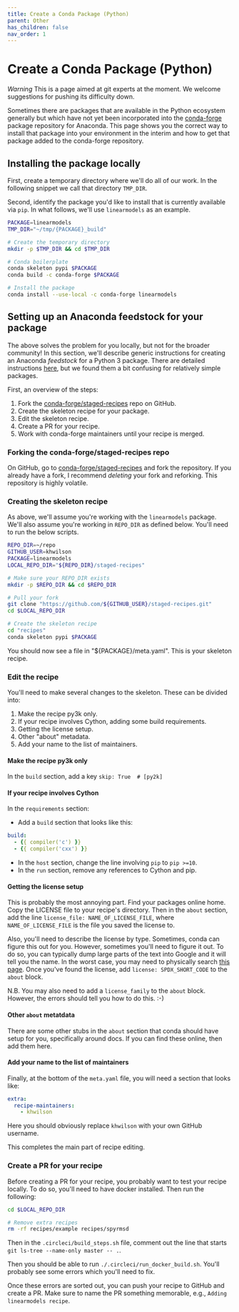 ```yaml
---
title: Create a Conda Package (Python)
parent: Other
has_children: false
nav_order: 1
---
```


# Create a Conda Package (Python)

*Warning* This is a page aimed at git experts at the moment. We welcome suggestions for pushing its difficulty down.

Sometimes there are packages that are available in the Python ecosystem generally but which have not yet been incorporated into the [conda-forge](https://conda-forge.org/) package repository for Anaconda. This page shows you the correct way to install that package into your environment in the interim and how to get that package added to the conda-forge repository.

## Installing the package locally

First, create a temporary directory where we'll do all of our work. In the following snippet we call that directory `TMP_DIR`.

Second, identify the package you'd like to install that is currently available via `pip`. In what follows, we'll use `linearmodels` as an example.

```bash
PACKAGE=linearmodels
TMP_DIR="~/tmp/{PACKAGE}_build"

# Create the temporary directory
mkdir -p $TMP_DIR && cd $TMP_DIR

# Conda boilerplate
conda skeleton pypi $PACKAGE
conda build -c conda-forge $PACKAGE

# Install the package
conda install --use-local -c conda-forge linearmodels
```


## Setting up an Anaconda feedstock for your package

The above solves the problem for you locally, but not for the broader community! In this section, we'll describe generic instructions for creating an Anaconda _feedstock_ for a Python 3 package. There are detailed instructions [here](https://github.com/conda-forge/staged-recipes/), but we found them a bit confusing for relatively simple packages.

First, an overview of the steps:
1. Fork the [conda-forge/staged-recipes](https://github.com/conda-forge/staged-recipes/) repo on GitHub.
1. Create the skeleton recipe for your package.
1. Edit the skeleton recipe.
1. Create a PR for your recipe.
1. Work with conda-forge maintainers until your recipe is merged.

### Forking the conda-forge/staged-recipes repo

On GitHub, go to [conda-forge/staged-recipes](https://github.com/conda-forge/staged-recipes/) and fork the repository. If you already have a fork, I recommend _deleting_ your fork and reforking. This repository is highly volatile.

### Creating the skeleton recipe

As above, we'll assume you're working with the `linearmodels` package. We'll also assume you're working in `REPO_DIR` as defined below. You'll need to run the below scripts.

```bash
REPO_DIR=~/repo
GITHUB_USER=khwilson
PACKAGE=linearmodels
LOCAL_REPO_DIR="${REPO_DIR}/staged-recipes"

# Make sure your REPO_DIR exists
mkdir -p $REPO_DIR && cd $REPO_DIR

# Pull your fork
git clone "https://github.com/${GITHUB_USER}/staged-recipes.git"
cd $LOCAL_REPO_DIR

# Create the skeleton recipe
cd "recipes"
conda skeleton pypi $PACKAGE
```

You should now see a file in "${PACKAGE}/meta.yaml". This is your skeleton recipe.

### Edit the recipe

You'll need to make several changes to the skeleton. These can be divided into:
1. Make the recipe py3k only.
1. If your recipe involves Cython, adding some build requirements.
1. Getting the license setup.
1. Other "about" metadata.
1. Add your name to the list of maintainers.

#### Make the recipe py3k only

In the `build` section, add a key `skip: True  # [py2k]`

#### If your recipe involves Cython

In the `requirements` section:
* Add a `build` section that looks like this:
```yaml
build:
  - {{ compiler('c') }}
  - {{ compiler('cxx') }}
```
* In the `host` section, change the line involving `pip` to `pip >=10`.
* In the `run` section, remove any references to Cython and pip.

#### Getting the license setup

This is probably the most annoying part. Find your packages online home. Copy the LICENSE file to your recipe's directory. Then in the `about` section, add the line `license_file: NAME_OF_LICENSE_FILE`, where `NAME_OF_LICENSE_FILE` is the file you saved the license to.

Also, you'll need to describe the license by type. Sometimes, conda can figure
this out for you. However, sometimes you'll need to figure it out. To do so,
you can typically dump large parts of the text into Google and it will tell you
the name. In the worst case, you may need to physically search [this
page](https://opensource.org/licenses/alphabetical). Once you've found the
license, add `license: SPDX_SHORT_CODE` to the `about` block.

N.B. You may also need to add a `license_family` to the `about` block. However, the errors should tell you how to do this. :-)

#### Other `about` metatdata

There are some other stubs in the `about` section that conda should have setup for you, specifically around docs. If you can find these online, then add them here.

#### Add your name to the list of maintainers

Finally, at the bottom of the `meta.yaml` file, you will need a section that looks like:

```yaml
extra:
  recipe-maintainers:
    - khwilson
```

Here you should obviously replace `khwilson` with your own GitHub username.

This completes the main part of recipe editing.

### Create a PR for your recipe

Before creating a PR for your recipe, you probably want to test your recipe locally. To do so, you'll need to have docker installed. Then run the following:

```bash
cd $LOCAL_REPO_DIR

# Remove extra recipes
rm -rf recipes/example recipes/spyrmsd
```

Then in the `.circleci/build_steps.sh` file, comment out the line that starts `git ls-tree --name-only master -- .`.

Then you should be able to run `./.circleci/run_docker_build.sh`. You'll probably see some errors which you'll need to fix.

Once these errors are sorted out, you can push your recipe to GitHub and create a PR. Make sure to name the PR something memorable, e.g., `Adding linearmodels recipe`.
